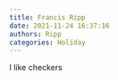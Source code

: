 ```yaml
---
title: Francis Ripp
date: 2021-11-24 16:37:16
authors: Ripp
categories: Holiday
---
```


 I like checkers